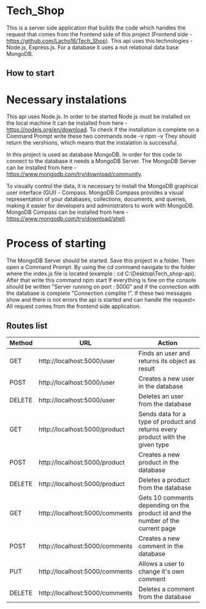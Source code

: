 # Tech_Shop
This is a server side application that builds the code which handles the request that comes from the frontend side of this project (Frontend side - https://github.com/Lacho18/Tech_Shop). This api uses this technologies - Node.js, Express.js. For a database it uses a not relational data base MongoDB.

## How to start
# Necessary instalations
This api uses Node.js. In order to be started Node.js must be installed on the local machine
It can be installed from here - https://nodejs.org/en/download.
To check if the installation is complete on a Command Prompt write these two commands
node -v
npm -v
They should return the vershions, which means that the instalation is successful.

In this project is used as database MongoDB. In order for this code to connect to the database it needs a MongoDB Server.
The MongoDB Server can be installed from here - https://www.mongodb.com/try/download/community.

To visually control the data, it is necessary to install the MongoDB graphical user interface (GUI) - Compass. MongoDB Compass provides a visual representation of your databases, collections, documents, and queries, making it easier for developers and administrators to work with MongoDB.
MongoDB Compass can be installed from here - https://www.mongodb.com/try/download/shell.

# Process of starting
The MongoDB Server should be started.
Save this project in a folder. Then open a Command Prompt. By using the cd command navigate to the folder where the index.js file is located (example : cd C:\Desktop\Tech_shop-api). After that write this command
npm start
If everything is fine on the console should be written "Server running on port : 5000" and if the connection with the database is complete "Connection complite !". If these two messages show and there is not errors the api is started and can handle the request= All request comes from the frontend side application.

## Routes list
| Method | URL                            | Action                                                                          |
|--------|--------------------------------|---------------------------------------------------------------------------------|
| GET    | http://localhost:5000/user     | Finds an user and returns its object as result                                  |
| POST   | http://localhost:5000/user     | Creates a new user in the database                                              | 
| DELETE | http://localhost:5000/user     | Deletes an user from the database                                               |
| GET    | http://localhost:5000/product  | Sends data for a type of product and returns every product with the given type  |
| POST   | http://localhost:5000/product  | Creates a new product in the database                                           |
| DELETE | http://localhost:5000/product  | Deletes a product from the database                                             |
| GET    | http://localhost:5000/comments | Gets 10 comments depending on the product id and the number of the current page |
| POST   | http://localhost:5000/comments | Creates a new comment in the database                                           |
| PUT    | http://localhost:5000/comments | Allows a user to change it's own comment                                        |
| DELETE | http://localhost:5000/comments | Deletes a comment from the database                                             |